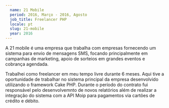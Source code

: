 ```yaml
---
  name: 21 Mobile
  period: 2016, Março - 2016, Agosto
  job_title: Freelancer PHP
  locale: pt
  slug: 21-mobile
  year: 2016 
---
```


<p>A 21 mobile é uma empresa que trabalha com empresas fornecendo um sistema para envio de mensagens SMS, focando principalmente em campanhas de marketing, apoio de sorteios em grandes eventos e cobrança agendada.</p>

<p>Trabalhei como freelancer em meu tempo livre durante 6 meses. Aqui tive a oportunidade de trabalhar no sistema principal da empresa desenvolvido utilizando o framework Cake PHP. Durante o período do contrato fui responsável pelo desenvolvemnto de novos relatórios além de realizar a integração do sistema com a API Moip para pagamentos via cartões de crédito e débito.</p>